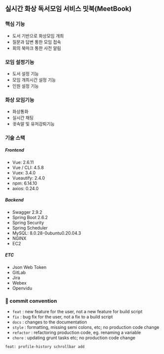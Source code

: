 
## 실시간 화상 독서모임 서비스 밋북(MeetBook)
### 핵심 기능
- 도서 기반으로 화상모임 개최
- 질문과 답변 통한 모임 접속
- 회의 북마크 통한 사전 알림

### 모임 설정기능
- 도서 설정 기능
- 모임 개최시간 설정 기능
- 인원 설정 기능

### 화상 모임기능
- 화상통화
- 실시간 채팅
- 귓속말 및 유저강퇴기능

### 기술 스택
##### Frontend
- Vue: 2.6.11
- Vue / CLI: 4.5.8
- Vuex: 3.4.0
- Vueautify: 2.4.0
- npm: 6.14.10
- axios: 0.24.0

##### Backend
- Swagger 2.9.2
- Spring Boot 2.6.2
- Spring Security
- Spring Scheduler
- MySQL: 8.0.28-0ubuntu0.20.04.3
- NGINX
- EC2

##### ETC
- Json Web Token
- GitLab
- Jira
- Webex
- Openvidu


### 🌈 commit convention

- `feat` : new feature for the user, not a new feature for build script
- `fix` : bug fix for the user, not a fix to a build script
- `docs` : changes to the documentation
- `style` : formatting, missing semi colons, etc; no production code change
- `refactor` : refactoring production code, eg. renaming a variable
- `chore` : updating grunt tasks etc; no production code change

```bash
feat: profile-history schrollbar add
```


